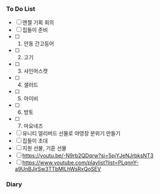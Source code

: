 ### To Do List
- [ ] 엔젤 기획 회의
- [ ] 집들이 준비
- [ ] 1. 안동 간고등어
- [ ] 2. 고기
- [ ] 3. 샤인머스캣
- [ ] 4. 샐러드
- [ ] 5. 아이비
- [ ] 6. 방토
- [ ] 7. 마요네즈
- [ ] 유니티 얼리버드 선물로 야영장 분위기 만들기
- [ ] 집들이 초대
- [ ] 지원 선물, 기훈 선물
- [ ] https://youtu.be/-N9rb2QDqrw?si=5pjYJeNJrbksNT3
- [ ] https://www.youtube.com/playlist?list=PLqnnY-a9UnBJjrSw3TTbMlLhWsRxQoSEV
### Diary

